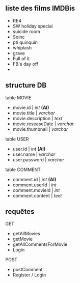 ## liste des films IMDBis

- RE4
- SW holiday special
- suicide room
- Soinc
- pti quinquin
- whiplash
- grave
- Full of it
- FB's day off
-

## structure DB

table MOVIE

- movie.id | _int_ **(AI)**
- movie.title | _varchar_
- movie.description | _text_
- movie.reseaseDate | _varchar_
- movie.thumbnail | _varchar_

table USER

- user.id | _int_ **(AI)**
- user.name | _varchar_
- user.password | _varchar_

table COMMENT

- comment.id | _int_ **(AI)**
- comment.userId | _int_
- comment.movieId | _int_
- comment.content | _text_

## requêtes

GET

- getAllMovies
- getMovie
- getAllCommentsForMovie
- Login

POST

- postComment
- Register / Login
